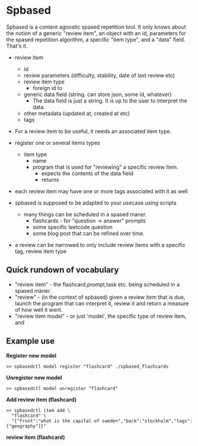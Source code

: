 # Spbased

Spbased is a content agnostic spased repetition tool. It only knows about the notion of a
generic "review item", an object with an id, parameters for the spased repetition algorithm,
a specific "item type", and a "data" field. That's it. 

- review item
  - id
  - review parameters (difficulty, stability, date of last review etc)
  - review item type
    - foreign id to 
  - generic data field (string. can store json, some id, whatever)
    - The data field is just a string. It is up to the user to interpret the data.
  - other metadata (updated at, created at etc)
  - tags

- For a review item to be useful, it needs an associated item type.

- register one or several items types
  - item type
    - name
    - program that is used for "reviewing" a specific review item.
      - expects the contents of the data field
      - returns 

- each review item may have one or more tags associated with it as well

- spbased is supposed to be adapted to your usecase using scripts
  - many things can be scheduled in a spased maner.
    - flashcards - for "question -> answer" prompts
    - some specific leetcode question
    - some blog post that can be refined over time.

- a review can be narrowed to only include review items with a specific tag, review item type


## Quick rundown of vocabulary

- "review item" - the flashcard,prompt,task etc. being scheduled in a spased maner.
- "review" - (in the context of spbased) given a review item that is due, launch the program that can interpret it, review it and return a measure of how well it went.
- "review item model" - or just 'model', the specific type of review item, and 

## Example use

**Register new model**
```
>> spbasedctl model register "flashcard" ./spbased_flashcards
```

**Unregister new model**
```
>> spbasedctl model unregister "flashcard"
```

**Add review item (flashcard)**
```
>> spbasedctl item add \
  "flashcard" \
  "{"front":"what is the capital of sweden","back":"stockholm","tags":["geography"]}"
```

**review item (flashcard)**
